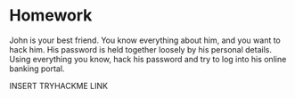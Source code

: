 # Homework

John is your best friend. You know everything about him, and you want to hack him. His password is held together loosely by his personal details. Using everything you know, hack his password and try to log into his online banking portal.

INSERT TRYHACKME LINK